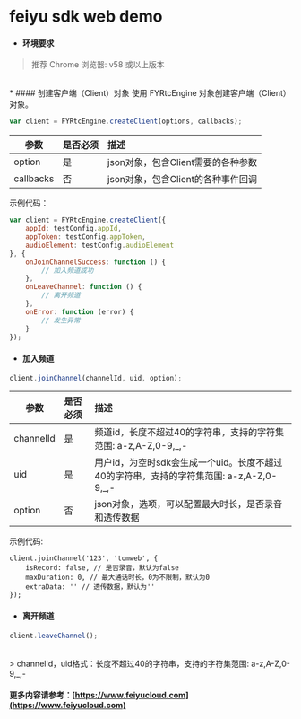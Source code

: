 # feiyu sdk web demo

* #### 环境要求
> 推荐 Chrome 浏览器: v58 或以上版本

<br>
* #### 创建客户端（Client）对象
使用 FYRtcEngine 对象创建客户端（Client）对象。

```javascript
var client = FYRtcEngine.createClient(options, callbacks);
```

| 参数 | 是否必须 | 描述 |
| ---- | :---- | :---- |
| option | 是 | json对象，包含Client需要的各种参数 |
| callbacks | 否 | json对象，包含Client的各种事件回调 |

示例代码：
```javascript
var client = FYRtcEngine.createClient({
    appId: testConfig.appId,
    appToken: testConfig.appToken,
    audioElement: testConfig.audioElement
}, {
    onJoinChannelSuccess: function () {
        // 加入频道成功
    },
    onLeaveChannel: function () {
        // 离开频道
    },
    onError: function (error) {
        // 发生异常
    }
});
```


* #### 加入频道

```javascript
client.joinChannel(channelId, uid, option);
```

| 参数 | 是否必须 | 描述 |
| ---- | :---- | :---- |
| channelId | 是 | 频道id，长度不超过40的字符串，支持的字符集范围: a-z,A-Z,0-9,_,- |
| uid | 是 | 用户id，为空时sdk会生成一个uid。长度不超过40的字符串，支持的字符集范围: a-z,A-Z,0-9,_,- |
| option | 否 | json对象，选项，可以配置最大时长，是否录音和透传数据 |

示例代码:
```javscript
client.joinChannel('123', 'tomweb', {
    isRecord: false, // 是否录音，默认为false
    maxDuration: 0, // 最大通话时长，0为不限制，默认为0
    extraData: '' // 透传数据，默认为''
});
```


* #### 离开频道

```javascript
client.leaveChannel();
```

<br>
> channelId，uid格式：长度不超过40的字符串，支持的字符集范围: a-z,A-Z,0-9,_,-

#### 更多内容请参考：[https://www.feiyucloud.com](https://www.feiyucloud.com)

<br/>
